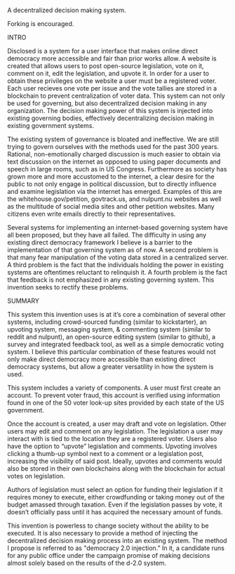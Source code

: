 A decentralized decision making system.

Forking is encouraged.

INTRO

Disclosed is a system for a user interface that makes online direct democracy more accessible and fair than prior works allow. A website is created that allows users to post open-source legislation, vote on it, comment on it, edit the legislation, and upvote it. In order for a user to obtain these privileges on the website a user must be a registered voter. Each user recieves one vote per issue and the vote tallies are stored in a blockchain to prevent centralization of voter data. This system can not only be used for governing, but also decentralized decision making in any organization. The decision making power of this system is injected into existing governing bodies, effectively decentralizing decision making in existing government systems.

The existing system of governance is bloated and ineffective. We are still trying to govern ourselves with the methods used for the past 300 years. Rational, non-emotionally charged discussion is much easier to obtain via text discussion on the internet as opposed to using paper documents and speech in large rooms, such as in US Congress. Furthermore as society has grown more and more accustomed to the internet, a clear desire for the public to not only engage in political discussion, but to directly influence and examine legislation via the internet has emerged. Examples of this are the whitehouse.gov/petition, govtrack.us, and nulpunt.nu websites as well as the multitude of social media sites and other petition websites. Many citizens even write emails directly to their representatives.

Several systems for implementing an internet-based governing system have all been proposed, but they have all failed. The difficulty in using any existing direct democracy framework I believe is a barrier to the implementation of that governing system as of now. A second problem is that many fear manipulation of the voting data stored in a centralized server. A third problem is the fact that the individuals holding the power in existing systems are oftentimes reluctant to relinquish it. A fourth problem is the fact that feedback is not emphasized in any existing governing system. This invention seeks to rectify these problems.

SUMMARY

This system this invention uses is at it’s core a combination of several other systems, including crowd-sourced funding (similar to kickstarter), an upvoting system, messaging system, & commenting system (similar to reddit and nulpunt), an open-source editing system (similar to github), a survey and integrated feedback tool, as well as a simple democratic voting system. I believe this particular combination of these features would not only make direct democracy more accessible than existing direct democracy systems, but allow a greater versatility in how the system is used.

This system includes a variety of components. A user must first create an account. To prevent voter fraud, this account is verified using information found in one of the 50 voter look-up sites provided by each state of the US government.

Once the account is created, a user may draft and vote on legislation.  Other users may edit and comment on any legislation. The legislation a user may interact with is tied to the location they are a registered voter. Users also have the option to “upvote” legislation and comments. Upvoting involves clicking a thumb-up symbol next to a comment or a legislation post, increasing the visibility of said post. Ideally, upvotes and comments would also be stored in their own blockchains along with the blockchain for actual votes on legislation.

Authors of legislation must select an option for funding their legislation if it requires money to execute, either crowdfunding or taking money out of the budget amassed through taxation. Even if the legislation passes by vote, it doesn’t officially pass until it has acquired the necessary amount of funds.

This invention is powerless to change society without the ability to be executed. It is also necessary to provide a method of injecting the decentralized decision making process into an existing system. The method I propose is referred to as "democracy 2.0 injection.” In it, a candidate runs for any public office under the campaign promise of making decisions almost solely based on the results of the d-2.0 system.
